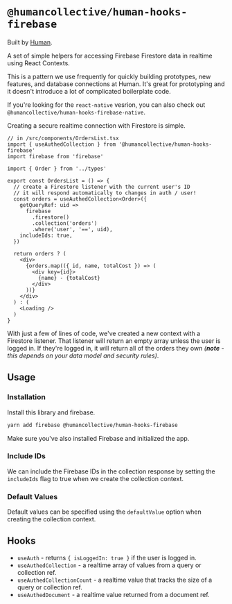 # `@humancollective/human-hooks-firebase`

Built by [Human](https://humancollective.co).

A set of simple helpers for accessing Firebase Firestore data in realtime using React Contexts.

This is a pattern we use frequently for quickly building prototypes, new features, and database connections at Human. It's great for prototyping and it doesn't introduce a lot of complicated boilerplate code.

If you're looking for the `react-native` vesrion, you can also check out `@humancollective/human-hooks-firebase-native`.

Creating a secure realtime connection with Firestore is simple.

```tsx
// in /src/components/OrdersList.tsx
import { useAuthedCollection } from '@humancollective/human-hooks-firebase'
import firebase from 'firebase'

import { Order } from '../types'

export const OrdersList = () => {
  // create a Firestore listener with the current user's ID
  // it will respond automatically to changes in auth / user!
  const orders = useAuthedCollection<Order>({
    getQueryRef: uid =>
      firebase
        .firestore()
        .collection('orders')
        .where('user', '==', uid),
    includeIds: true,
  })

  return orders ? (
    <div>
      {orders.map(({ id, name, totalCost }) => (
        <div key={id}>
          {name} - {totalCost}
        </div>
      ))}
    </div>
  ) : (
    <Loading />
  )
}
```

With just a few of lines of code, we've created a new context with a Firestore listener. That listener will return an empty array unless the user is logged in. If they're logged in, it will return all of the orders they own _(**note** - this depends on your data model and security rules)_.

## Usage

### Installation

Install this library and firebase.

```sh
yarn add firebase @humancollective/human-hooks-firebase
```

Make sure you've also installed Firebase and initialized the app.

### Include IDs

We can include the Firebase IDs in the collection response by setting the `includeIds` flag to true when we create the collection context.

### Default Values

Default values can be specified using the `defaultValue` option when creating the collection context.

## Hooks

- `useAuth` - returns `{ isLoggedIn: true }` if the user is logged in.
- `useAuthedCollection` - a realtime array of values from a query or collection ref.
- `useAuthedCollectionCount` - a realtime value that tracks the size of a query or collection ref.
- `useAuthedDocument` - a realtime value returned from a document ref.
